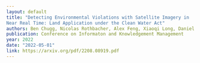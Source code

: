 ```yaml
---
layout: default 
title: "Detecting Environmental Violations with Satellite Imagery in
Near Real Time: Land Application under the Clean Water Act"
authors: Ben Chugg, Nicolas Rothbacher, Alex Feng, Xiaoqi Long, Daniel E. Ho 
publication: Conference on Informaton and Knowledgement Management
year: 2022
date: "2022-05-01"
link: https://arxiv.org/pdf/2208.08919.pdf
---
```

